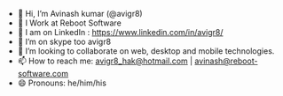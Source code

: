 - 👋 Hi, I’m Avinash kumar (@avigr8)
- 🏢 I Work at Reboot Software
- 🌱 I am on LinkedIn : https://www.linkedin.com/in/avigr8/
- 👀 I’m on skype too avigr8
- 💞️ I’m looking to collaborate on web, desktop and mobile technologies.
- 📫 How to reach me: avigr8_hak@hotmail.com | avinash@reboot-software.com
- 😄 Pronouns: he/him/his

<!---
avigr8/avigr8 is a ✨ special ✨ repository because its `README.md` (this file) appears on your GitHub profile.
You can click the Preview link to take a look at your changes.
--->

